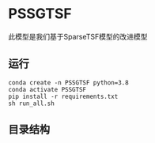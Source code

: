 # PSSGTSF

此模型是我们基于SparseTSF模型的改进模型

## 运行
```
conda create -n PSSGTSF python=3.8
conda activate PSSGTSF
pip install -r requirements.txt
sh run_all.sh
```
## 目录结构

